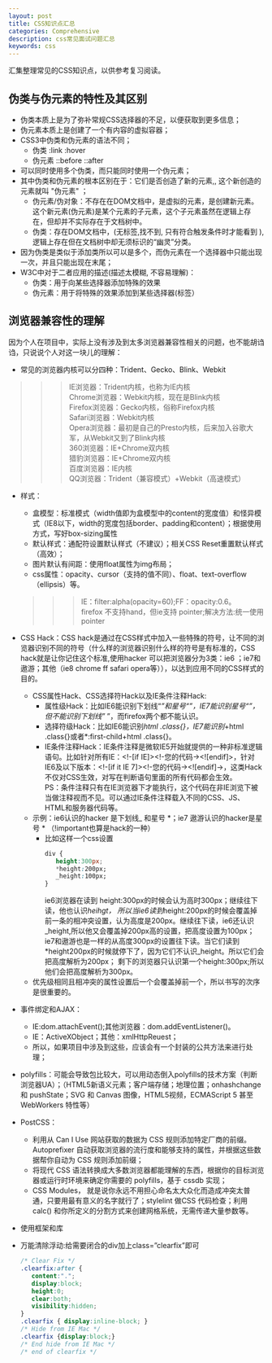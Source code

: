 ```yaml
---
layout: post
title: CSS知识点汇总
categories: Comprehensive
description: css常见面试问题汇总
keywords: css
---
```


汇集整理常见的CSS知识点，以供参考复习阅读。

## 伪类与伪元素的特性及其区别

- 伪类本质上是为了弥补常规CSS选择器的不足，以便获取到更多信息；
- 伪元素本质上是创建了一个有内容的虚拟容器；
- CSS3中伪类和伪元素的语法不同；
   - 伪类  :link  :hover
   - 伪元素  ::before    ::after
- 可以同时使用多个伪类，而只能同时使用一个伪元素；
- 其中伪类和伪元素的根本区别在于：它们是否创造了新的元素,,   这个新创造的元素就叫  "伪元素" ；
   - 伪元素/伪对象：不存在在DOM文档中，是虚拟的元素，是创建新元素。 这个新元素(伪元素)是某个元素的子元素，这个子元素虽然在逻辑上存在，但却并不实际存在于文档树中。
   - 伪类：存在DOM文档中，(无标签,找不到,  只有符合触发条件时才能看到 ),  逻辑上存在但在文档树中却无须标识的“幽灵”分类。
- 因为伪类是类似于添加类所以可以是多个，而伪元素在一个选择器中只能出现一次，并且只能出现在末尾； 
- W3C中对于二者应用的描述(描述太模糊, 不容易理解)：
   - 伪类：用于向某些选择器添加特殊的效果
   - 伪元素：用于将特殊的效果添加到某些选择器(标签）

## 浏览器兼容性的理解
因为个人在项目中，实际上没有涉及到太多浏览器兼容性相关的问题，也不能胡诌诌，只说说个人对这一块儿的理解：
- 常见的浏览器内核可以分四种：Trident、Gecko、Blink、Webkit
>>>IE浏览器：Trident内核，也称为IE内核   
Chrome浏览器：Webkit内核，现在是Blink内核   
Firefox浏览器：Gecko内核，俗称Firefox内核   
Safari浏览器：Webkit内核   
Opera浏览器：最初是自己的Presto内核，后来加入谷歌大军，从Webkit又到了Blink内核   
360浏览器：IE+Chrome双内核   
猎豹浏览器：IE+Chrome双内核   
百度浏览器：IE内核   
QQ浏览器：Trident（兼容模式）+Webkit（高速模式）   

- 样式：
   - 盒模型：标准模式（width值即为盒模型中的content的宽度值）和怪异模式（IE8以下，width的宽度包括border、padding和content）；根据使用方式，写好box-sizing属性
   - 默认样式：通配符设置默认样式（不建议）；相关CSS Reset重置默认样式（高效）；
   - 图片默认有间距：使用float属性为img布局；
   - css属性：opacity、cursor（支持的值不同）、float、text-overflow（ellipsis）等。
   >>>IE：filter:alpha(opacity=60);FF：opacity:0.6。   
   firefox 不支持hand，但ie支持 pointer;解决方法:统一使用pointer
- CSS Hack：CSS hack是通过在CSS样式中加入一些特殊的符号，让不同的浏览器识别不同的符号（什么样的浏览器识别什么样的符号是有标准的，CSS hack就是让你记住这个标准,使用hacker 可以把浏览器分为3类：ie6 ；ie7和遨游；其他（ie8 chrome ff safari opera等）），以达到应用不同的CSS样式的目的。
   - CSS属性Hack、CSS选择符Hack以及IE条件注释Hack:
      - 属性级Hack：比如IE6能识别下划线“_”和星号“*”，IE7能识别星号“*”，但不能识别下划线”_ ”，而firefox两个都不能认识。
      - 选择符级Hack：比如IE6能识别*html .class{}，IE7能识别*+html .class{}或者*:first-child+html .class{}。
      - IE条件注释Hack：IE条件注释是微软IE5开始就提供的一种非标准逻辑语句。比如针对所有IE：&lt;!-[if IE]&gt;&lt;!-您的代码-&gt;&lt;![endif]&gt;，针对IE6及以下版本：&lt;!-[if it IE 7]&gt;&lt;!-您的代码-&gt;&lt;![endif]-&gt;，这类Hack不仅对CSS生效，对写在判断语句里面的所有代码都会生效。   
      PS：条件注释只有在IE浏览器下才能执行，这个代码在非IE浏览下被当做注释视而不见。可以通过IE条件注释载入不同的CSS、JS、HTML和服务器代码等。
   - 示例：ie6认识的hacker 是下划线_ 和星号 *；ie7 遨游认识的hacker是星号 * （!important也算是hack的一种）
      - 比如这样一个css设置 
         ```css
         div {
            height:300px;
            *height:200px;
            _height:100px;
         }
         ```
         ie6浏览器在读到 height:300px的时候会认为高时300px；继续往下读，他也认识*heihgt， 所以当ie6读到*height:200px的时候会覆盖掉前一条的相冲突设置，认为高度是200px。继续往下读，ie6还认识_height,所以他又会覆盖掉200px高的设置，把高度设置为100px； ie7和遨游也是一样的从高度300px的设置往下读。当它们读到*height200px的时候就停下了，因为它们不认识_height。所以它们会把高度解析为200px； 剩下的浏览器只认识第一个height:300px;所以他们会把高度解析为300px。
   - 优先级相同且相冲突的属性设置后一个会覆盖掉前一个，所以书写的次序是很重要的。

- 事件绑定和AJAX：
   - IE:dom.attachEvent();其他浏览器：dom.addEventListener()。
   - IE：ActiveXObject；其他：xmlHttpReuest；
   - 所以，如果项目中涉及到这些，应该会有一个封装的公共方法来进行处理；
- polyfills：可能会导致包比较大，可以用动态倒入polyfills的技术方案（判断浏览器UA）；（HTML5新语义元素；客户端存储；地理位置；onhashchange 和 pushState；SVG 和 Canvas 图像，HTML5视频，ECMAScript 5 甚至 WebWorkers 特性等）
- PostCSS：
   - 利用从 Can I Use 网站获取的数据为 CSS 规则添加特定厂商的前缀。Autoprefixer 自动获取浏览器的流行度和能够支持的属性，并根据这些数据帮你自动为 CSS 规则添加前缀；
   - 将现代 CSS 语法转换成大多数浏览器都能理解的东西，根据你的目标浏览器或运行时环境来确定你需要的 polyfills，基于 cssdb 实现；
   - CSS Modules， 就是说你永远不用担心命名太大众化而造成冲突太普通，只要用最有意义的名字就行了；stylelint 做CSS 代码检查；利用 calc() 和你所定义的分割方式来创建网格系统，无需传递大量参数等。
- 使用框架和库
- 万能清除浮动:给需要闭合的div加上class=”clearfix”即可
   ```css
   /* Clear Fix */ 
   .clearfix:after {
      content:".";
      display:block;
      height:0;
      clear:both;
      visibility:hidden;
   } 
   .clearfix { display:inline-block; } 
   /* Hide from IE Mac */ 
   .clearfix {display:block;} 
   /* End hide from IE Mac */ 
   /* end of clearfix */
   ```
